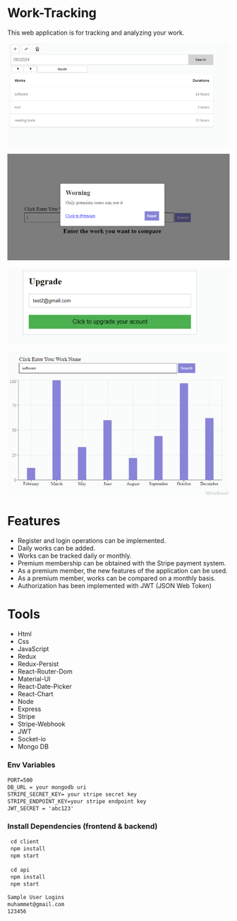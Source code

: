 # Work-Tracking
 This web application is for tracking and analyzing your work.
 
  ![Demo Photo](https://github.com/alimeral99/Work-Tracking/blob/master/uploads/image4.PNG)
  
  ![Demo Photo](https://github.com/alimeral99/Work-Tracking/blob/master/uploads/image2.PNG)
  
  ![Demo Photo](https://github.com/alimeral99/Work-Tracking/blob/master/uploads/image3.PNG)
  
  ![Demo Photo](https://github.com/alimeral99/Work-Tracking/blob/master/uploads/image5.PNG)

   # Features
  - Register and login operations can be implemented.
  - Daily works can be added.
  - Works can be tracked daily or monthly.
  - Premium membership can be obtained with the Stripe payment system.
  - As a premium member, the new features of the application can be used.
  - As a premium member, works can be compared on a monthly basis.
  - Authorization has been implemented with JWT (JSON Web Token)
    

  # Tools
  - Html
  - Css
  - JavaScript
  - Redux
  - Redux-Persist
  - React-Router-Dom
  - Material-UI
  - React-Date-Picker
  - React-Chart
  - Node
  - Express
  - Stripe
  - Stripe-Webhook
  - JWT
  - Socket-io
  - Mongo DB

### Env Variables
   ```
   PORT=500
   DB_URL = your mongodb uri
   STRIPE_SECRET_KEY= your stripe secret key
   STRIPE_ENDPOİNT_KEY=your stripe endpoint key
   JWT_SECRET = 'abc123'
   ```

### Install Dependencies (frontend & backend)
   ```
    cd client
    npm install
    npm start

    cd api
    npm install
    npm start
   ```

  ```
  Sample User Logins
  muhammet@gmail.com
  123456
  ```
   
     


